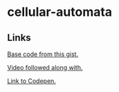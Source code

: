 # cellular-automata

## Links
[Base code from this gist.](https://gist.github.com/mpj/94427edd9a5ed4d2cc677f1ae0a0558b)

[Video followed along with.](https://www.youtube.com/watch?v=bc-fVdbjAwk)

[Link to Codepen.](http://codepen.io/chris-paterson/pen/mAPaGK)